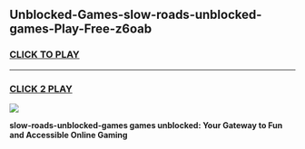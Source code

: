 
## Unblocked-Games-slow-roads-unblocked-games-Play-Free-z6oab
<h3>
<a href="https://premium76.site?title=slow-roads-unblocked-games&ref=23A">CLICK TO PLAY</a></h3>
<hr>

<h3>
<a href="https://premium76.site?title=slow-roads-unblocked-games&ref=23A">CLICK 2 PLAY</a>
  
</h3>

<a href="https://premium76.site?title=slow-roads-unblocked-games&ref=23A"><img src="https://clearcache.store/games.png"></a>


**slow-roads-unblocked-games games unblocked: Your Gateway to Fun and Accessible Online Gaming**
